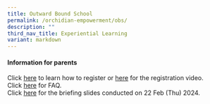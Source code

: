 ```yaml
---
title: Outward Bound School
permalink: /orchidian-empowerment/obs/
description: ""
third_nav_title: Experiential Learning
variant: markdown
---
```

<h4>Information for parents</h4>
<p>Click <a href="/files/OBS/eReg_Guide_for_Parents__PDF_version_.pdf" target="_blank">here</a> to learn how to register or <a href="https://youtu.be/Zl8l0slhG3g" target="_blank">here</a> for the registration video.
<br>Click <a href="/files/OBS/FAQ_for_Parents.pdf" target="_blank">here</a> for FAQ.
<br>Click <a target="_blank&quot;" href="https://go.gov.sg/opss2024obs">here</a> for the briefing slides conducted on 22 Feb (Thu) 2024.	
</p>